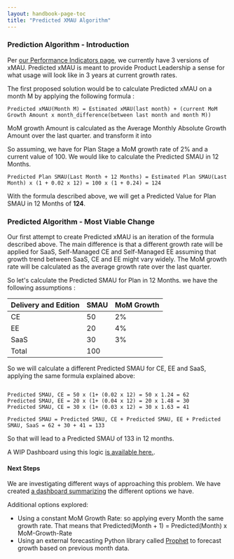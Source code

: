 ```yaml
---
layout: handbook-page-toc
title: "Predicted XMAU Algorithm"
---
```


### Prediction Algorithm - Introduction

Per [our Performance Indicators page](https://about.gitlab.com/handbook/product/performance-indicators/#three-versions-of-xmau), we currently have 3 versions of xMAU. Predicted xMAU is meant to provide Product Leadership a sense for what usage will look like in 3 years at current growth rates.

The first proposed solution would be to calculate Predicted xMAU on a month M by applying the following formula :

```
Predicted xMAU(Month M) = Estimated xMAU(last month) + (current MoM Growth Amount x month_difference(between last month and month M))
``` 

MoM growth Amount is calculated as the Average Monthly Absolute Growth Amount over the last quarter. and transform it into 

So assuming, we have for Plan Stage a MoM growth rate of 2% and a current value of 100. We would like to calculate the Predicted SMAU in 12 Months. 

```
Predicted Plan SMAU(Last Month + 12 Months) = Estimated Plan SMAU(Last Month) x (1 + 0.02 x 12) = 100 x (1 + 0.24) = 124
```

With the formula described above, we will get a Predicted Value for Plan SMAU in 12 Months of **124**.


### Predicted Algorithm - Most Viable Change

Our first attempt to create Predicted xMAU is an iteration of the formula described above. The main difference is that a different growth rate will be applied for SaaS, Self-Managed CE and Self-Managed EE assuming that growth trend between SaaS, CE and EE might vary widely. The MoM growth rate will be calculated as the average growth rate over the last quarter. 

So let's calculate the Predicted SMAU for Plan in 12 Months. we have the following assumptions :

| Delivery  and Edition| SMAU | MoM Growth |
|-------|------|------------|
| CE    | 50   | 2%         |
| EE    | 20   | 4%         |
| SaaS  | 30   | 3%         |
| Total | 100  |            |

So we will calculate a different Predicted SMAU for CE, EE and SaaS, applying the same formula explained above:

```

Predicted SMAU, CE = 50 x (1+ (0.02 x 12) = 50 x 1.24 = 62
Predicted SMAU, EE = 20 x (1+ (0.04 x 12) = 20 x 1.48 = 30
Predicted SMAU, CE = 30 x (1+ (0.03 x 12) = 30 x 1.63 = 41

Predicted SMAU = Predicted SMAU, CE + Predicted SMAU, EE + Predicted SMAU, SaaS = 62 + 30 + 41 = 133

```

So that will lead to a Predicted SMAU of 133 in 12 months.

A WIP Dashboard using this logic [is available here.](https://app.periscopedata.com/app/gitlab/798616/WIP-Linear-Predicted-Dashboard).

#### Next Steps

We are investigating different ways of approaching this problem. We have created [a dashboard summarizing](https://app.periscopedata.com/app/gitlab/799310/Predicted-XMAU:-Prophet-vs-Linear-Growth) the different options we have.

Additional options explored:

- Using a constant MoM Growth Rate: so applying every Month the same growth rate. That means that Predicted(Month + 1) = Predicted(Month) x MoM-Growth-Rate
- Using an external forecasting Python library called [Prophet](https://facebook.github.io/prophet/) to forecast growth based on previous month data. 
